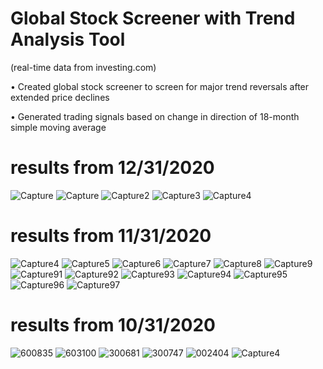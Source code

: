 #  Global Stock Screener with Trend Analysis Tool
 (real-time data from investing.com)

• Created global stock screener to screen for major trend reversals after extended price declines

• Generated trading signals based on change in direction of 18-month simple moving average

# results from 12/31/2020
![Capture](https://user-images.githubusercontent.com/35648851/105660354-6eac0180-5e90-11eb-87e3-1e90ac00dba1.PNG)
![Capture](https://user-images.githubusercontent.com/35648851/105662228-cfd5d400-5e94-11eb-96a1-5b8b2f8f5920.PNG)
![Capture2](https://user-images.githubusercontent.com/35648851/105660357-6f449800-5e90-11eb-961f-6f9ce636fcab.PNG)
![Capture3](https://user-images.githubusercontent.com/35648851/105660358-6f449800-5e90-11eb-9a8e-b20d15ff526a.PNG)
![Capture4](https://user-images.githubusercontent.com/35648851/105660359-6fdd2e80-5e90-11eb-9d79-9834b506b2d2.PNG)


# results from 11/31/2020
![Capture4](https://user-images.githubusercontent.com/35648851/105662119-943b0a00-5e94-11eb-8115-0d0dd0a5fa84.PNG)
![Capture5](https://user-images.githubusercontent.com/35648851/105662120-943b0a00-5e94-11eb-8e22-7755eed3a0f9.PNG)
![Capture6](https://user-images.githubusercontent.com/35648851/105662121-943b0a00-5e94-11eb-86a6-2c8d9f8480ea.PNG)
![Capture7](https://user-images.githubusercontent.com/35648851/105662123-94d3a080-5e94-11eb-901f-4c56c0919015.PNG)
![Capture8](https://user-images.githubusercontent.com/35648851/105662124-94d3a080-5e94-11eb-884a-eb9db22b35c4.PNG)
![Capture9](https://user-images.githubusercontent.com/35648851/105662125-956c3700-5e94-11eb-9724-e20750607307.PNG)
![Capture91](https://user-images.githubusercontent.com/35648851/105662126-956c3700-5e94-11eb-9720-875c2555c3f3.PNG)
![Capture92](https://user-images.githubusercontent.com/35648851/105662128-956c3700-5e94-11eb-92cd-be8287f3137a.PNG)
![Capture93](https://user-images.githubusercontent.com/35648851/105662131-9604cd80-5e94-11eb-8801-05a9108f1798.PNG)
![Capture94](https://user-images.githubusercontent.com/35648851/105662132-9604cd80-5e94-11eb-8ff8-8a71d02f6c78.PNG)
![Capture95](https://user-images.githubusercontent.com/35648851/105662135-969d6400-5e94-11eb-8281-765ed9c41328.PNG)
![Capture96](https://user-images.githubusercontent.com/35648851/105662137-969d6400-5e94-11eb-9eb9-f671e2c48478.PNG)
![Capture97](https://user-images.githubusercontent.com/35648851/105662139-969d6400-5e94-11eb-9a70-126080405c5d.PNG)


# results from 10/31/2020

![600835](https://user-images.githubusercontent.com/35648851/99133465-bcc69e00-25df-11eb-9469-2f28218f129f.png)
![603100](https://user-images.githubusercontent.com/35648851/99133473-c3551580-25df-11eb-8af3-1a430b2af1fb.png)
![300681](https://user-images.githubusercontent.com/35648851/99133485-cc45e700-25df-11eb-8082-d06429d37bf8.png)
![300747](https://user-images.githubusercontent.com/35648851/99133495-d49e2200-25df-11eb-83d9-0ae38c87894f.png)
![002404](https://user-images.githubusercontent.com/35648851/99133506-dff14d80-25df-11eb-8da1-b61c0b4b32e3.png)
![Capture4](https://user-images.githubusercontent.com/35648851/99263876-5e6b0c80-27e5-11eb-92d5-3d984fa893c8.JPG)
